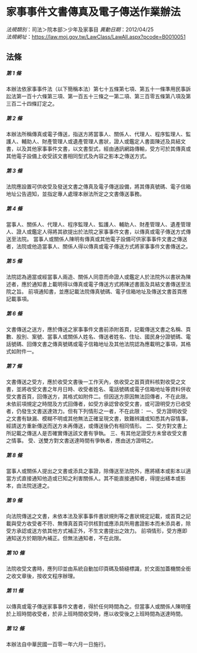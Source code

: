 # 家事事件文書傳真及電子傳送作業辦法

*法規類別*：司法＞院本部＞少年及家事目
*異動日期*：2012/04/25  
*法規網址*：https://law.moj.gov.tw/LawClass/LawAll.aspx?pcode=B0010051



## 法條
##### 第 1 條
本辦法依家事事件法（以下簡稱本法）第七十五條第七項、第五十一條準用民事訴訟法第一百十六條第三項、第一百五十三條之一第二項、第三百零五條第八項及第三百二十四條訂定之。

##### 第 2 條
本辦法所稱傳真或電子傳送，指送方將當事人、關係人、代理人、程序監理人、監護人、輔助人、財產管理人或遺產管理人書狀，證人或鑑定人書面陳述及具結文書，以及其他家事事件文書，以文書型式，經由通訊網路傳輸，受方可於其傳真或其他電子設備上收受該文書相同型式及內容之影本之傳送方式。

##### 第 3 條
法院應設置可供收受及發送文書之傳真及電子傳送設備，將其傳真號碼、電子信箱地址公告週知，並指定專人處理本辦法所定之文書傳送事務。

##### 第 4 條
當事人、關係人、代理人、程序監理人、監護人、輔助人、財產管理人、遺產管理人、證人或鑑定人得將其欲提出於法院之家事事件文書，以傳真或電子傳送方式傳送至法院。
當事人或關係人陳明有傳真或其他電子設備可供家事事件文書之傳送者，法院或他造當事人、關係人得以傳真或電子傳送方式將家事事件文書傳送之。

##### 第 5 條
法院認為適當或經當事人兩造、關係人同意而命證人或鑑定人於法院外以書狀為陳述者，應於通知書上載明得以傳真或電子傳送方式將陳述書面及具結文書傳送至法院之旨。
前項通知書，並應記載法院傳真號碼、電子信箱地址及傳送文書首頁應記載事項。

##### 第 6 條
文書傳送之送方，應於傳送之家事事件文書前添附首頁，記載傳送文書之名稱、頁數、股別、案號、當事人或關係人姓名、傳送者姓名、住址、國民身分證號碼、電話號碼、回傳文書之傳真號碼或電子信箱地址及其他法院認為應載明之事項，其格式如附件一。

##### 第 7 條
文書傳送之受方，應於收受文書後一工作天內，依收受之首頁資料核對收受之文書，並將收受文書之年月日時、收受者姓名、電話號碼或電子信箱地址等資料併收受文書首頁，回傳送方，其格式如附件二。但因送方原因無法回傳者，不在此限。
未依前項規定之時間及方式回傳者，如受方承認曾收受文書，或可證明受方已收受者，仍發生文書送達效力。但有下列情形之一者，不在此限：
一、受方證明收受之文書有缺漏、模糊不明或其他無法正確呈現文書，致難辨識或知悉其內容情事，經請送方重新傳送而送方未再傳送，或傳送後仍有相同情形。
二、受方對文書上所記載之傳送人是否確實傳送該文書有爭執。
三、有其他足證受方未曾收受文書之情事。
受、送雙方對文書送達時間有爭執者，應由送方證明之。

##### 第 8 條
當事人或關係人提出之文書或添具之事證，除傳送至法院外，應將繕本或影本以適當方式直接通知他造或已知之利害關係人。其不能直接通知者，得提出繕本或影本，由法院送達之。

##### 第 9 條
向法院傳送之文書，未依本法及家事事件書狀規則等之書狀規定記載，或首頁之記載與受方收受者不符、無傳真首頁可供核對或應添具所用書證影本而未添具者，除受方承認或送方依其他方式補正外，不生文書提出之效力。
前項情形，受方應即通知送方於期限內補正。但無法通知者，不在此限。

##### 第 10 條
法院收受文書時，應列印並由系統自動加印頁碼及騎縫標識，於文面加蓋機關全銜之收文章後，按收文程序辦理。

##### 第 11 條
以傳真或電子傳送家事事件文書者，得於任何時間為之。但當事人或關係人陳明僅於上班時間收受者，於非上班時間收受時，應以收受後之上班時間為送達時間。

##### 第 12 條
本辦法自中華民國一百零一年六月一日施行。



